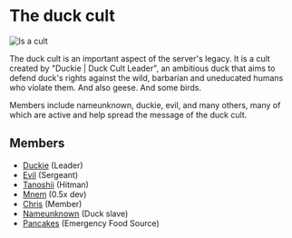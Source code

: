 # The duck cult

![Is a cult](https://badgen.net/static/type/cult)

The duck cult is an important aspect of the server's legacy. It is a cult created
by "Duckie | Duck Cult Leader", an ambitious duck that aims to defend duck's rights
against the wild, barbarian and uneducated humans who violate them. And also geese.
And some birds.

Members include nameunknown, duckie, evil, and many others, many of which are active
and help spread the message of the duck cult.

## Members

- [Duckie](../users/duckie.md) (Leader)
- [Evil](../users/evil.md) (Sergeant)
- [Tanoshii](../users/tanoshii.md) (Hitman)
- [Mnem](../users/mnem.md) (0.5x dev)
- [Chris](../users/chris.md) (Member)
- [Nameunknown](../users/nameunknown.md) (Duck slave)
- [Pancakes](../../assets/pfp/pancakes.jpg) (Emergency Food Source)
